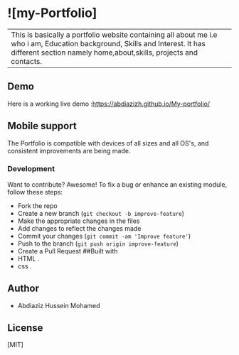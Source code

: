 # ![my-Portfolio]
<table>
<tr>
<td>
  This is basically a portfolio website containing all about me i.e who i am, Education background, Skills and Interest. It has different section namely home,about,skills, projects and contacts.
</td>
</tr>
</table>


## Demo
Here is a working live demo :https://abdiazizh.github.io/My-portfolio/
## Mobile support
The Portfolio is compatible with devices of all sizes and all OS's, and consistent improvements are being made.
### Development
Want to contribute? Awesome!
To fix a bug or enhance an existing module, follow these steps:
- Fork the repo
- Create a new branch (`git checkout -b improve-feature`)
- Make the appropriate changes in the files
- Add changes to reflect the changes made
- Commit your changes (`git commit -am 'Improve feature'`)
- Push to the branch (`git push origin improve-feature`)
- Create a Pull Request
##Built with
-  HTML .
-  css .
## Author
- Abdiaziz Hussein Mohamed
## License
[MIT]
